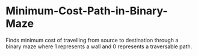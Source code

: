 # Minimum-Cost-Path-in-Binary-Maze
Finds minimum cost of travelling from source to destination through a binary maze where 1 represents a wall and 0 represents a traversable path.
